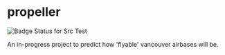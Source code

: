 # propeller

![Badge Status for Src Test](https://github.com/gavingro/propeller/actions/workflows/test-src.yml/badge.svg)

An in-progress project to predict how 'flyable' vancouver airbases will be.
